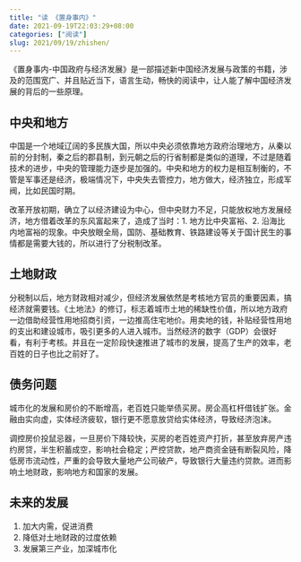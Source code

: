 ```yaml
---
title: "读 《置身事内》"
date: 2021-09-19T22:03:29+08:00
categories: ["阅读"]
slug: 2021/09/19/zhishen/
---
```


《置身事内-中国政府与经济发展》是一部描述新中国经济发展与政策的书籍，涉及的范围宽广、并且贴近当下，语言生动，畅快的阅读中，让人能了解中国经济发展的背后的一些原理。

## 中央和地方

中国是一个地域辽阔的多民族大国，所以中央必须依靠地方政府治理地方，从秦以前的分封制，秦之后的郡县制，到元朝之后的行省制都是类似的道理，不过是随着技术的进步，中央的管理能力逐步是加强的。中央和地方的权力是相互制衡的，不管是军事还是经济，极端情况下，中央失去管控力，地方做大，经济独立，形成军阀，比如民国时期。

改革开放初期，确立了以经济建设为中心，但中央财力不足，只能放权地方发展经济，地方借着改革的东风富起来了，造成了当时：1. 地方比中央富裕、2. 沿海比内地富裕的现象。中央放眼全局，国防、基础教育、铁路建设等关于国计民生的事情都是需要大钱的，所以进行了分税制改革。

## 土地财政

分税制以后，地方财政相对减少，但经济发展依然是考核地方官员的重要因素，搞经济就需要钱。《土地法》的修订，标志着城市土地的稀缺性价值，所以地方政府一边借助经营性用地招商引资，一边推高住宅地价。用卖地的钱，补贴经营性用地的支出和建设城市，吸引更多的人进入城市。当然经济的数字（GDP）会很好看，有利于考核。并且在一定阶段快速推进了城市的发展，提高了生产的效率，老百姓的日子也比之前好了。


## 债务问题

城市化的发展和房价的不断增高，老百姓只能举债买房。房企高杠杆借钱扩张。金融由实向虚，实体经济疲软，银行更不愿意放贷给实体经济，导致经济泡沫。

调控房价投鼠忌器，一旦房价下降较快，买房的老百姓资产打折，甚至放弃房产违约房贷，半生积蓄成空，影响社会稳定；严控贷款，地产商资金链有断裂风险，降低房市流动性，严重的会导致大量地产公司破产，导致银行大量违约贷款。进而影响土地财政，影响地方和国家的发展。

## 未来的发展

1. 加大内需，促进消费
2. 降低对土地财政的过度依赖
3. 发展第三产业，加深城市化